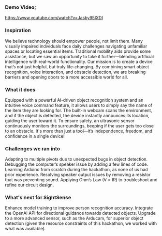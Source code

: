 ### Demo Video;
https://www.youtube.com/watch?v=Jasby95lXDI

### Inspiration
We believe technology should empower people, not limit them. Many visually impaired individuals face daily challenges navigating unfamiliar spaces or locating essential items. Traditional mobility aids provide some assistance, but we saw an opportunity to take it further—blending artificial intelligence with real-world functionality. Our mission is to create a device that’s not just helpful, but truly life-changing. By combining smart object recognition, voice interaction, and obstacle detection, we are breaking barriers and opening doors to a more accessible world for all.

### What it does
Equipped with a powerful AI-driven object recognition system and an intuitive voice command feature, it allows users to simply say the name of the item they are looking for. The built-in webcam scans the environment, and if the object is detected, the device instantly announces its location, guiding the user toward it. To ensure safety, an ultrasonic sensor continuously monitors the surroundings, beeping if the user gets too close to an obstacle. It's more than just a tool—it’s independence, freedom, and confidence in a single device!

### Challenges we ran into
Adapting to multiple pivots due to unexpected bugs in object detection. Debugging the computer’s speaker issue by adding a few lines of code. Learning Arduino from scratch during the hackathon, as none of us had prior experience. Resolving speaker output issues by removing a resistor that was preventing sound. Applying Ohm’s Law (V = IR) to troubleshoot and refine our circuit design.

### What's next for SightSense
Enhance model training to improve person recognition accuracy. Integrate the OpenAI API for directional guidance towards detected objects. Upgrade to a more advanced sensor, such as the Arducam, for superior object detection (given the resource constraints of this hackathon, we worked with what was available).
